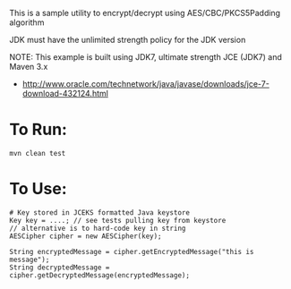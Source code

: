 This is a sample utility to encrypt/decrypt using AES/CBC/PKCS5Padding algorithm

JDK must have the unlimited strength policy for the JDK version

NOTE: This example is built using JDK7, ultimate strength JCE (JDK7) and Maven 3.x
 - http://www.oracle.com/technetwork/java/javase/downloads/jce-7-download-432124.html

To Run:
====================

    mvn clean test


To Use:
====================

    # Key stored in JCEKS formatted Java keystore
    Key key = ....; // see tests pulling key from keystore
    // alternative is to hard-code key in string
    AESCipher cipher = new AESCipher(key);

    String encryptedMessage = cipher.getEncryptedMessage("this is message");
    String decryptedMessage = cipher.getDecryptedMessage(encryptedMessage);



